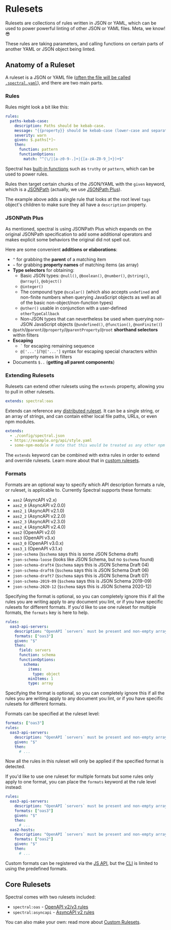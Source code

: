 # Rulesets

Rulesets are collections of rules written in JSON or YAML, which can be used to power powerful linting of other JSON or YAML files. Meta, we know! 😎

These rules are taking parameters, and calling functions on certain parts of another YAML or JSON object being linted.

## Anatomy of a Ruleset

A ruleset is a JSON or YAML file ([often the file will be called `.spectral.yaml`](../guides/2-cli.md#using-a-ruleset-file)), and there are two main parts.

### Rules

Rules might look a bit like this:

```yaml
rules:
  paths-kebab-case:
    description: Paths should be kebab-case.
    message: "{{property}} should be kebab-case (lower-case and separated with hyphens)"
    severity: warn
    given: $.paths[*]~
    then:
      function: pattern
      functionOptions:
        match: "^(\/|[a-z0-9-.]+|{[a-zA-Z0-9_]+})+$"
```

Spectral has [built-in functions](../reference/functions.md) such as `truthy` or `pattern`, which can be used to power rules.

Rules then target certain chunks of the JSON/YAML with the `given` keyword, which is a [JSONPath](http://jsonpath.com/) (actually, we use [JSONPath Plus](https://www.npmjs.com/package/jsonpath-plus)).

The example above adds a single rule that looks at the root level `tags` object's children to make sure they all have a `description` property.

### JSONPath Plus

As mentioned, spectral is using JSONPath Plus which expands on the original JSONPath specification to add some additional operators and makes explicit some behaviors the original did not spell out.

Here are some convenient **additions or elaborations**:

- `^` for grabbing the **parent** of a matching item
- `~` for grabbing **property names** of matching items (as array)
- **Type selectors** for obtaining:
  - Basic JSON types: `@null()`, `@boolean()`, `@number()`, `@string()`, `@array()`, `@object()`
  - `@integer()`
  - The compound type `@scalar()` (which also accepts `undefined` and
    non-finite numbers when querying JavaScript objects as well as all of the basic non-object/non-function types)
  - `@other()` usable in conjunction with a user-defined `otherTypeCallback`
  - Non-JSON types that can nevertheless be used when querying
    non-JSON JavaScript objects (`@undefined()`, `@function()`, `@nonFinite()`)
- `@path`/`@parent`/`@property`/`@parentProperty`/`@root` **shorthand selectors** within filters
- **Escaping**
  - `` ` `` for escaping remaining sequence
  - `@['...']`/`?@['...']` syntax for escaping special characters within
    property names in filters
- Documents `$..` (**getting all parent components**)

### Extending Rulesets

Rulesets can extend other rulesets using the `extends` property, allowing you to pull in other rulesets.

```yaml
extends: spectral:oas
```

Extends can reference any [distributed ruleset](../guides/7-sharing-rulesets.md). It can be a single string, or an array of strings, and can contain either local file paths, URLs, or even npm modules.

```yaml
extends:
  - ./config/spectral.json
  - https://example.org/api/style.yaml
  - some-npm-module # note that this would be treated as any other npm package, therefore it has to be placed under node_modules and have a valid package.json.
```

The `extends` keyword can be combined with extra rules in order to extend and override rulesets. Learn more about that in [custom rulesets](../guides/4-custom-rulesets.md).

### Formats

Formats are an optional way to specify which API description formats a rule, or ruleset, is applicable to. Currently Spectral supports these formats:

- `aas2` (AsyncAPI v2.x)
- `aas2_0` (AsyncAPI v2.0.0)
- `aas2_1` (AsyncAPI v2.1.0)
- `aas2_2` (AsyncAPI v2.2.0)
- `aas2_3` (AsyncAPI v2.3.0)
- `aas2_4` (AsyncAPI v2.4.0)
- `oas2` (OpenAPI v2.0)
- `oas3` (OpenAPI v3.x)
- `oas3_0` (OpenAPI v3.0.x)
- `oas3_1` (OpenAPI v3.1.x)
- `json-schema` (`$schema` says this is some JSON Schema draft)
- `json-schema-loose` (looks like JSON Schema, but no `$schema` found)
- `json-schema-draft4` (`$schema` says this is JSON Schema Draft 04)
- `json-schema-draft6` (`$schema` says this is JSON Schema Draft 06)
- `json-schema-draft7` (`$schema` says this is JSON Schema Draft 07)
- `json-schema-2019-09` (`$schema` says this is JSON Schema 2019-09)
- `json-schema-2020-12` (`$schema` says this is JSON Schema 2020-12)

Specifying the format is optional, so you can completely ignore this if all the rules you are writing apply to any document you lint, or if you have specific rulesets for different formats. If you'd like to use one ruleset for multiple formats, the `formats` key is here to help.

```yaml
rules:
  oas3-api-servers:
    description: "OpenAPI `servers` must be present and non-empty array."
    formats: ["oas3"]
    given: "$"
    then:
      field: servers
      function: schema
      functionOptions:
        schema:
          items:
            type: object
          minItems: 1
          type: array
```

Specifying the format is optional, so you can completely ignore this if all the rules you are writing apply to any document you lint, or if you have specific rulesets for different formats.

Formats can be specified at the ruleset level:

```yaml
formats: ["oas3"]
rules:
  oas3-api-servers:
    description: "OpenAPI `servers` must be present and non-empty array."
    given: "$"
    then:
      # ...
```

Now all the rules in this ruleset will only be applied if the specified format is detected.

If you'd like to use one ruleset for multiple formats but some rules only apply to one format, you can place the `formats` keyword at the rule level instead:

```yaml
rules:
  oas3-api-servers:
    description: "OpenAPI `servers` must be present and non-empty array."
    formats: ["oas3"]
    given: "$"
    then:
      # ...
  oas2-hosts:
    description: "OpenAPI `servers` must be present and non-empty array."
    formats: ["oas2"]
    given: "$"
    then:
      # ...
```

Custom formats can be registered via the [JS API](../guides/3-javascript.md), but the [CLI](../guides/2-cli.md) is limited to using the predefined formats.

## Core Rulesets

Spectral comes with two rulesets included:

- `spectral:oas` - [OpenAPI v2/v3 rules](./4-openapi.md)
- `spectral:asyncapi` - [AsyncAPI v2 rules](./5-asyncapi.md)

You can also make your own: read more about [Custom Rulesets](../guides/4-custom-rulesets.md).
